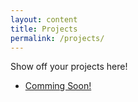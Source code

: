 ```yaml
---
layout: content
title: Projects
permalink: /projects/
---
```


Show off your projects here!
- [Comming Soon!]()


